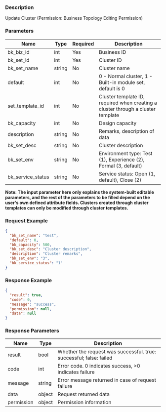 ### Description

Update Cluster (Permission: Business Topology Editing Permission)

### Parameters

| Name              | Type   | Required | Description                                                                      |
|-------------------|--------|----------|----------------------------------------------------------------------------------|
| bk_biz_id         | int    | Yes      | Business ID                                                                      |
| bk_set_id         | int    | Yes      | Cluster ID                                                                       |
| bk_set_name       | string | No       | Cluster name                                                                     |
| default           | int    | No       | 0 - Normal cluster, 1 - Built-in module set, default is 0                        |
| set_template_id   | int    | No       | Cluster template ID, required when creating a cluster through a cluster template |
| bk_capacity       | int    | No       | Design capacity                                                                  |
| description       | string | No       | Remarks, description of data                                                     |
| bk_set_desc       | string | No       | Cluster description                                                              |
| bk_set_env        | string | No       | Environment type: Test (1), Experience (2), Formal (3, default)                  |
| bk_service_status | string | No       | Service status: Open (1, default), Close (2)                                     |

**Note: The input parameter here only explains the system-built editable parameters, and the rest of the parameters to be
filled depend on the user's own defined attribute fields. Clusters created through cluster templates can only be
modified through cluster templates.**

### Request Example

```json
{
  "bk_set_name": "test",
  "default": 0,
  "bk_capacity": 500,
  "bk_set_desc": "Cluster description",
  "description": "Cluster remarks",
  "bk_set_env": "3",
  "bk_service_status": "1"
}
```

### Response Example

```json
{
  "result": true,
  "code": 0,
  "message": "success",
  "permission": null,
  "data": null
}
```

### Response Parameters

| Name       | Type   | Description                                                         |
|------------|--------|---------------------------------------------------------------------|
| result     | bool   | Whether the request was successful. true: successful; false: failed |
| code       | int    | Error code. 0 indicates success, >0 indicates failure               |
| message    | string | Error message returned in case of request failure                   |
| data       | object | Request returned data                                               |
| permission | object | Permission information                                              |
